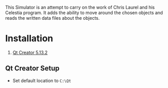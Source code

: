 This Simulator is an attempt to carry on the work of Chris Laurel and his Celestia program.
It adds the ability to move around the chosen objects and reads the written data files about
the objects.

# Installation

1. [Qt Creator 5.13.2](http://download.qt.io/archive/qt/5.12/5.12.3/qt-opensource-windows-x86-5.12.3.exe)


## Qt Creator Setup
- Set default location to ```C:\Qt```
